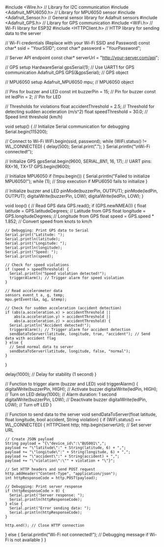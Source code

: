 #include <Wire.h>                     // Library for I2C communication
#include <Adafruit_MPU6050.h>         // Library for MPU6050 sensor
#include <Adafruit_Sensor.h>          // General sensor library for Adafruit sensors
#include <Adafruit_GPS.h>             // Library for GPS communication
#include <WiFi.h>                     // Wi-Fi library for ESP32
#include <HTTPClient.h>               // HTTP library for sending data to the server

// Wi-Fi credentials (Replace with your Wi-Fi SSID and Password)
const char* ssid = "YourSSID";
const char* password = "YourPassword";

// Server API endpoint
const char* serverUrl = "http://your-server.com/api";

// GPS setup
HardwareSerial gpsSerial(1);          // Use UART1 for GPS communication
Adafruit_GPS GPS(&gpsSerial);         // GPS object

// MPU6050 setup
Adafruit_MPU6050 mpu;                 // MPU6050 object

// Pins for buzzer and LED
const int buzzerPin = 15;             // Pin for buzzer
const int ledPin = 2;                 // Pin for LED

// Thresholds for violations
float accidentThreshold = 2.5;        // Threshold for detecting sudden acceleration (m/s^2)
float speedThreshold = 30.0;          // Speed limit threshold (km/h)

void setup() {
  // Initialize Serial communication for debugging
  Serial.begin(115200);

  // Connect to Wi-Fi
  WiFi.begin(ssid, password);
  while (WiFi.status() != WL_CONNECTED) {
    delay(500);
    Serial.print(".");
  }
  Serial.println("\nWi-Fi connected!");

  // Initialize GPS
  gpsSerial.begin(9600, SERIAL_8N1, 16, 17); // UART pins: RX=16, TX=17
  GPS.begin(9600);

  // Initialize MPU6050
  if (!mpu.begin()) {
    Serial.println("Failed to initialize MPU6050!");
    while (1); // Stop execution if MPU6050 fails to initialize
  }

  // Initialize buzzer and LED
  pinMode(buzzerPin, OUTPUT);
  pinMode(ledPin, OUTPUT);
  digitalWrite(buzzerPin, LOW);
  digitalWrite(ledPin, LOW);
}

void loop() {
  // Read GPS data
  GPS.read();
  if (GPS.newNMEA()) {
    float latitude = GPS.latitudeDegrees;    // Latitude from GPS
    float longitude = GPS.longitudeDegrees;  // Longitude from GPS
    float speed = GPS.speed * 1.852;         // Convert speed from knots to km/h

    // Debugging: Print GPS data to Serial
    Serial.print("Latitude: ");
    Serial.println(latitude);
    Serial.print("Longitude: ");
    Serial.println(longitude);
    Serial.print("Speed: ");
    Serial.println(speed);

    // Check for speed violations
    if (speed > speedThreshold) {
      Serial.println("Speed violation detected!");
      triggerAlarm(); // Trigger alarm for speed violation
    }

    // Read accelerometer data
    sensors_event_t a, g, temp;
    mpu.getEvent(&a, &g, &temp);

    // Check for sudden acceleration (accident detection)
    if (abs(a.acceleration.x) > accidentThreshold ||
        abs(a.acceleration.y) > accidentThreshold ||
        abs(a.acceleration.z) > accidentThreshold) {
      Serial.println("Accident detected!");
      triggerAlarm(); // Trigger alarm for accident detection
      sendDataToServer(latitude, longitude, true, "accident"); // Send data with accident flag
    } else {
      // Send normal data to server
      sendDataToServer(latitude, longitude, false, "normal");
    }
  }

  delay(1000); // Delay for stability (1 second)
}

// Function to trigger alarm (buzzer and LED)
void triggerAlarm() {
  digitalWrite(buzzerPin, HIGH); // Activate buzzer
  digitalWrite(ledPin, HIGH);   // Turn on LED
  delay(1000);                  // Alarm duration: 1 second
  digitalWrite(buzzerPin, LOW); // Deactivate buzzer
  digitalWrite(ledPin, LOW);    // Turn off LED
}

// Function to send data to the server
void sendDataToServer(float latitude, float longitude, bool accident, String violation) {
  if (WiFi.status() == WL_CONNECTED) {
    HTTPClient http;
    http.begin(serverUrl); // Set server URL

    // Create JSON payload
    String payload = "{\"device_id\":\"BUS001\",";
    payload += "\"latitude\":" + String(latitude, 6) + ",";
    payload += "\"longitude\":" + String(longitude, 6) + ",";
    payload += "\"accident\":" + String(accident) + ",";
    payload += "\"violation\":\"" + violation + "\"}";

    // Set HTTP headers and send POST request
    http.addHeader("Content-Type", "application/json");
    int httpResponseCode = http.POST(payload);

    // Debugging: Print server response
    if (httpResponseCode > 0) {
      Serial.print("Server response: ");
      Serial.println(httpResponseCode);
    } else {
      Serial.print("Error sending data: ");
      Serial.println(httpResponseCode);
    }

    http.end(); // Close HTTP connection
  } else {
    Serial.println("Wi-Fi not connected!"); // Debugging message if Wi-Fi is not available
  }
}

